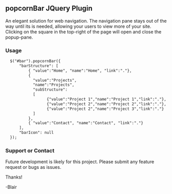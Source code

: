 ## popcornBar JQuery Plugin

An elegant solution for web navigation.  The navigation pane stays out of the way until its is needed, allowing your users to view more of your site.  Clicking on the square in the top-right of the page will open and close the popup-pane.

### Usage


```markdown
  $("#bar").popcornBar({
      "barStructure": [
          { "value":"Home", "name":"Home", "link":"."},
          { 
            "value":"Projects",
            "name":"Projects",
            "subStructure":
            [
                  {"value":"Project 1","name":"Project 1","link":"."},
                  {"value":"Project 2","name":"Project 2","link":"."},
                  {"value":"Project 2","name":"Project 3","link":"."}
            ]
          },
          { "value":"Contact", "name":"Contact", "link":"."}
      ],
      "barIcon": null
  });
```


### Support or Contact

Future development is likely for this project.  Please submit any feature request or bugs as issues.

Thanks!

-Blair
